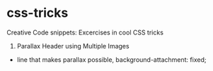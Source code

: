 # css-tricks
Creative Code snippets: Excercises in cool CSS tricks

1. Parallax Header using Multiple Images
- line that makes parallax possible, background-attachment: fixed; 
